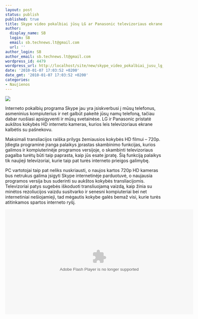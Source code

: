 ```yaml
---
layout: post
status: publish
published: true
title: Skype video pokalbiai jūsų LG ar Panasonic televizoriaus ekrane
author:
  display_name: SB
  login: SB
  email: sb.technews.lt@gmail.com
  url: ''
author_login: SB
author_email: sb.technews.lt@gmail.com
wordpress_id: 4479
wordpress_url: http://localhost/site/new/skype_video_pokalbiai_jusu_lg_ar_panasonic_televizoriaus_ekrane/
date: '2010-01-07 17:03:52 +0200'
date_gmt: '2010-01-07 17:03:52 +0200'
categories:
- Naujienos
---
```

<p><img src="http://www.part.lt/img/ddeac7a194330d2aad63dad1cd045f2b787.jpg" /></p>
<p>Interneto pokalbių programa Skype jau yra įsiskverbusi į mūsų telefonus, asmeninius kompiuterius ir net galbūt pakeitė jūsų namų telefoną, tačiau dabar ruošiasi apsigyventi ir mūsų svetainėse. LG ir Panasonic pristatė aukštos kokybės HD interneto kameras, kurios leis televizoriaus ekrane kalbėtis su pašnekovu.</p>
<p>Maksimali transliacijos raiška prilygs žemiausios kokybės HD filmui – 720p. Įdiegta programinė įranga palaikys įprastas skambinimo funkcijas, kurios galimos ir kompiuterinėje programos versijoje, o skambinti televizoriaus pagalba turėtų būti taip paprasta, kaip jūs esate įpratę. Šią funkciją palaikys tik naujieji televizoriai, kurie taip pat turės interneto prieigos galimybę.</p>
<p>PC vartotojai taip pat neliks nuskriausti, o naujos kartos 720p HD kameras bus netrukus galima įsigyti Skype internetinėje parduotuvė, o naujausia programos versija bus suderinti su aukštos kokybės transliacijomis. Televizoriai patys sugebės iškoduoti transliuojamą vaizdą, kaip žinia su minėtos rezoliucijos vaizdu susitvarko ir senesni kompiuteriai bei net internetiniai nešiojamieji, tad mėgautis kokybe galės bemaž visi, kurie turės atitinkamos spartos interneto ryšį.</p>
<p><object width="600" height="335"><param name="movie" value="http://download.skype.com/share/videos/player.swf" /><param name="flashVars" value="&videoXML=http://share.skype.com/sites/en/2010/01/04/tv_video/tv_pressroom.xml" /><param name="allowFullScreen" value="true" /><param name="allowScriptAccess" value="always" /><embed src="http://download.skype.com/share/videos/player.swf" type="application/x-shockwave-flash" allowscriptaccess="always" flashVars="&videoXML=http://share.skype.com/sites/en/2010/01/04/tv_video/tv_pressroom.xml" allowfullscreen="true" width="600" height="335"></embed></object><br /></p>
